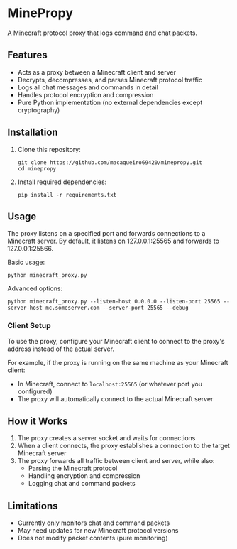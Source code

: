 # MinePropy

A Minecraft protocol proxy that logs command and chat packets.

## Features

- Acts as a proxy between a Minecraft client and server
- Decrypts, decompresses, and parses Minecraft protocol traffic
- Logs all chat messages and commands in detail
- Handles protocol encryption and compression
- Pure Python implementation (no external dependencies except cryptography)

## Installation

1. Clone this repository:
   ```
   git clone https://github.com/macaqueiro69420/minepropy.git
   cd minepropy
   ```

2. Install required dependencies:
   ```
   pip install -r requirements.txt
   ```

## Usage

The proxy listens on a specified port and forwards connections to a Minecraft server. By default, it listens on 127.0.0.1:25565 and forwards to 127.0.0.1:25566.

Basic usage:
```
python minecraft_proxy.py
```

Advanced options:
```
python minecraft_proxy.py --listen-host 0.0.0.0 --listen-port 25565 --server-host mc.someserver.com --server-port 25565 --debug
```

### Client Setup

To use the proxy, configure your Minecraft client to connect to the proxy's address instead of the actual server.

For example, if the proxy is running on the same machine as your Minecraft client:
- In Minecraft, connect to `localhost:25565` (or whatever port you configured)
- The proxy will automatically connect to the actual Minecraft server

## How it Works

1. The proxy creates a server socket and waits for connections
2. When a client connects, the proxy establishes a connection to the target Minecraft server
3. The proxy forwards all traffic between client and server, while also:
   - Parsing the Minecraft protocol
   - Handling encryption and compression
   - Logging chat and command packets

## Limitations

- Currently only monitors chat and command packets
- May need updates for new Minecraft protocol versions
- Does not modify packet contents (pure monitoring)